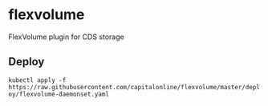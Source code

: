 # flexvolume
FlexVolume plugin for CDS storage

## Deploy

`kubectl apply -f https://raw.githubusercontent.com/capitalonline/flexvolume/master/deploy/flexvolume-daemonset.yaml`

